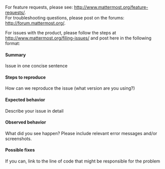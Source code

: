 For feature requests, please see: http://www.mattermost.org/feature-requests/.  
For troubleshooting questions, please post on the forums: http://forum.mattermost.org/.

For issues with the product, please follow the steps at http://www.mattermost.org/filing-issues/ and post here in the following format: 

#### Summary
Issue in one concise sentence

#### Steps to reproduce
How can we reproduce the issue (what version are you using?)

#### Expected behavior
Describe your issue in detail

#### Observed behavior
What did you see happen? Please include relevant error messages and/or screenshots.

#### Possible fixes
If you can, link to the line of code that might be responsible for the problem
